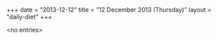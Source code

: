+++
date = "2013-12-12"
title = "12 December 2013 (Thursday)"
layout = "daily-diet"
+++

<p>&lt;no entries&gt;</p>